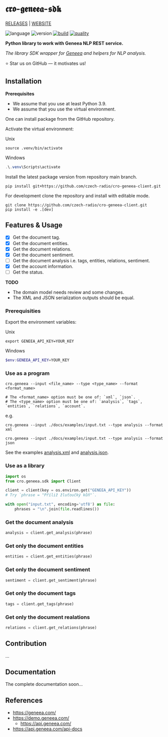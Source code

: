 # 𝖈𝖗𝖔-𝖌𝖊𝖓𝖊𝖊𝖆-𝖘𝖉𝖐

[RELEASES](https://github.com/czech-radio/cro-geneea-sdk/releases/) | [WEBSITE](https://czech-radio.github.io/cro-geneea-sdk/)

![language](https://img.shields.io/badge/language-Python_v3.10+-blue.svg)
![version](https://img.shields.io/badge/version-0.6.0-blue.svg)
[![build](https://github.com/czech-radio/cro-geneea-sdk/actions/workflows/main.yml/badge.svg)](https://github.com/czech-radio/cro-geneea-sdk/actions/workflows/main.yml)
[![quality](https://app.codacy.com/project/badge/Grade/da3fb452af474ddc940eb0194da8b6f9)](https://www.codacy.com/gh/czech-radio/cro-geneea-sdk/dashboard?utm_source=github.com&utm_medium=referral&utm_content=czech-radio/cro-geneea-sdk&utm_campaign=Badge_Grade)

**Python library to work with Geneea NLP REST service.**

_The library SDK wrapper for [Geneea](https://geneea.com/) and helpers for NLP analysis._

:star: Star us on GitHub — it motivates us!

## Installation

**Prerequisites**

- We assume that you use at least Python 3.9.
- We assume that you use the virtual environment.

One can install package from the GitHub repository.

Activate the virtual environment:

Unix

```shell
source .venv/bin/activate
```

Windows

```powershell
.\.venv\Scripts\activate
```

Install the latest package version from repository main branch.

```
pip install git+https://github.com/czech-radio/cro-geneea-client.git
```

For development clone the repository and install with editable mode.

```
git clone https://github.com/czech-radio/cro-geneea-client.git
pip install -e .[dev]
```

## Features & Usage

- [x] Get the document tag.
- [x] Get the document entities.
- [x] Get the document relations.
- [x] Get the document sentiment.
- [ ] Get the document analysis i.e. tags, entities, relations, sentiment.
- [x] Get the account information.
- [ ] Get the status.

**TODO**

- The domain model needs review and some changes.
- The XML and JSON serialization outputs should be equal.

### Prerequisities

Export the environment variables:

Unix

```shell
export GENEEA_API_KEY=YOUR_KEY
```

Windows

```powershell
$env:GENEEA_API_KEY=YOUR_KEY
```

### Use as a program

```shell
cro.geneea --input <file_name> --type <type_name> --format <format_name>

# The <format_name> option must be one of: `xml`, `json`.
# The <type_name> option must be one of: `analysis`, `tags`, `entities`, `relations`, `account`.
```

e.g.

```
cro.geneea --input ./docs/examples/input.txt --type analysis --format xml
```

```
cro.geneea --input ./docs/examples/input.txt --type analysis --format json
```

See the examples [analysis.xml](./docs/examples/analysis.xml) and [analysis.json](./docs/examples/analysis.json).

### Use as a library

```python
import os
from cro.geneea.sdk import Client

client = client(key = os.environ.get("GENEEA_API_KEY"))
# Try `phrase = "Příliž žluťoučký kůň"`.

with open("input.txt", encoding='utf8') as file:
    phrases = "\n".join(file.readlines())
```

### Get the document analysis

```python
analysis = client.get_analysis(phrase)
```

### Get only the document entities

```python
entities = client.get_entities(phrase)
```

### Get only the document sentiment

```python
sentiment = client.get_sentiment(phrase)
```

### Get only the document tags

```python
tags = client.get_tags(phrase)
```

### Get only the document realations

```python
relations = client.get_relations(phrase)
```

## Contribution

&hellip;

## Documentation

The complete documentation soon&hellip;

## References

- https://geneea.com/
- https://demo.geneea.com/
  - https://api.geneea.com/
- https://api.geneea.com/api-docs
